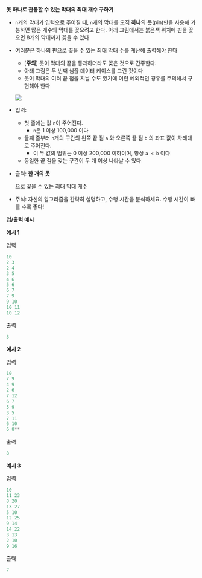**못 하나로 관통할 수 있는 막대의 최대 개수 구하기**

- `n`개의 막대가 입력으로 주어질 때, `n`개의 막대를 오직 **하나**의 못(pin)만을 사용해 가능하면 많은 개수의 막대를 꽂으려고 한다. 아래 그림에서는 붉은색 위치에 핀을 꽂으면 8개의 막대까지 꽂을 수 있다
- 여러분은 하나의 핀으로 꽂을 수 있는 최대 막대 수를 계산해 출력해야 한다
    - [**주의**] 못이 막대의 끝을 통과하더라도 꽂은 것으로 간주한다.
    - 아래 그림은 두 번째 샘플 데이터 케이스를 그린 것이다
    - 못이 막대의 여러 끝 점을 지날 수도 있기에 이런 예외적인 경우를 주의해서 구현해야 한다
    
    ![](https://images.velog.io/images/kyunghwan1207/post/16c7b0d4-1173-4d66-94cd-39af4125d561/image.png)

- 입력:
    - 첫 줄에는 값 `n`이 주어진다.
        - `n`은 1 이상 100,000 이다
    - 둘째 줄부터 `n`개의 구간의 왼쪽 끝 점 `a` 와 오른쪽 끝 점 `b` 의 좌표 값이 차례대로 주어진다.
        - 이 두 값의 범위는 0 이상 200,000 이하이며, 항상 `a < b` 이다
    - 동일한 끝 점을 갖는 구간이 두 개 이상 나타날 수 있다
- 출력: **한 개의 못**
    
    으로 꽂을 수 있는 최대 막대 개수
    
- 주석: 자신의 알고리즘을 간략히 설명하고, 수행 시간을 분석하세요. 수행 시간이 빠를 수록 좋다!

**입/출력 예시**

**예시 1**

입력

```python
10
2 3
2 4
3 5
4 6
5 6
6 7
7 9
9 10
10 11
10 12
```

출력

```python
3
```

**예시 2**

입력

```python
10
7 9
4 9
2 6
7 12 
6 7 
5 9
3 5 
7 11
6 10
6 8**
```

출력

```python
8
```

**예시 3**

입력

```python
10
11 23
8 20
13 27
5 10
12 25
9 14
14 22
3 13
2 10
9 16
```

출력

```python
7
```